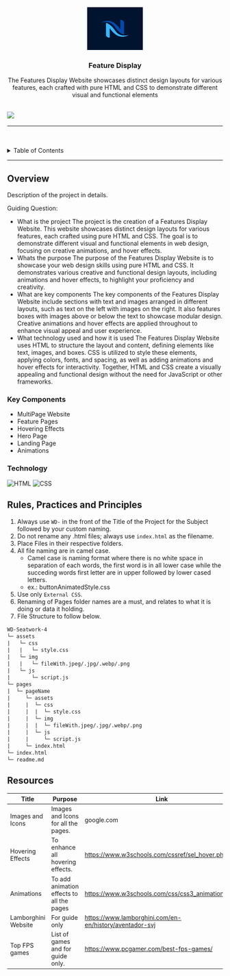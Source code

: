 <a name="readme-top">

<br/>

<br />
<div align="center">
  <a href="https://github.com/neilll24/">
  <!-- TODO: If you want to add logo or banner you can add it here -->
    <img src="./assets/img/readmelogo.png" alt="Neil Logo" width="130" height="100">
  </a>
<!-- TODO: Change Title to the name of the title of your Project -->
  <h3 align="center">Feature Display</h3>
</div>
<!-- TODO: Make a short description -->
<div align="center">
  The Features Display Website showcases distinct design layouts for various features, each crafted with pure HTML and CSS to demonstrate different visual and functional elements
</div>

<br />

<!-- TODO: Change the zyx-0314 into your github username  -->
<!-- TODO: Change the WD-Template-Project into the same name of your folder -->
![](https://visit-counter.vercel.app/counter.png?page=neilll24/WD-Seatwork-4)

---

<br />
<br />

<!-- TODO: If you want to add more layers for your readme -->
<details>
  <summary>Table of Contents</summary>
  <ol>
    <li>
      <a href="#overview">Overview</a>
      <ol>
        <li>
          <a href="#key-components">Key Components</a>
        </li>
        <li>
          <a href="#technology">Technology</a>
        </li>
      </ol>
    </li>
    <li>
      <a href="#rule,-practices-and-principles">Rules, Practices and Principles</a>
    </li>
    <li>
      <a href="#resources">Resources</a>
    </li>
  </ol>
</details>

---

## Overview

<!-- TODO: To be changed -->
<!-- The following are just sample -->
Description of the project in details.

Guiding Question:
- What is the project
The project is the creation of a Features Display Website. This website showcases distinct design layouts for various features, each crafted using pure HTML and CSS. The goal is to demonstrate different visual and functional elements in web design, focusing on creative animations, and hover effects.
- Whats the purpose
The purpose of the Features Display Website is to showcase your web design skills using pure HTML and CSS. It demonstrates various creative and functional design layouts, including animations and hover effects, to highlight your proficiency and creativity.
- What are key components
The key components of the Features Display Website include sections with text and images arranged in different layouts, such as text on the left with images on the right. It also features boxes with images above or below the text to showcase modular design. Creative animations and hover effects are applied throughout to enhance visual appeal and user experience.
- What technology used and how it is used
The Features Display Website uses HTML to structure the layout and content, defining elements like text, images, and boxes. CSS is utilized to style these elements, applying colors, fonts, and spacing, as well as adding animations and hover effects for interactivity. Together, HTML and CSS create a visually appealing and functional design without the need for JavaScript or other frameworks.
### Key Components
<!-- TODO: List of Key Components -->
<!-- The following are just sample -->
- MultiPage Website
- Feature Pages
- Hovering Effects
- Hero Page
- Landing Page
- Animations

### Technology
<!-- TODO: List of Technology Used -->
![HTML](https://img.shields.io/badge/HTML-E34F26?style=for-the-badge&logo=html5&logoColor=white)
![CSS](https://img.shields.io/badge/CSS-1572B6?style=for-the-badge&logo=css3&logoColor=white)


## Rules, Practices and Principles
1. Always use `WD-` in the front of the Title of the Project for the Subject followed by your custom naming.
2. Do not rename any .html files; always use `index.html` as the filename.
3. Place Files in their respective folders.
4. All file naming are in camel case.
   - Camel case is naming format where there is no white space in separation of each words, the first word is in all lower case while the succeding words first letter are in upper followed by lower cased letters.
   - ex.: buttonAnimatedStyle.css
5. Use only `External CSS`.
6. Renaming of Pages folder names are a must, and relates to what it is doing or data it holding.
7. File Structure to follow below.

```
WD-Seatwork-4
└─ assets
|   └─ css
|   |   └─ style.css
|   └─ img
|   |   └─ fileWith.jpeg/.jpg/.webp/.png
|   └─ js
|       └─ script.js
└─ pages
|  └─ pageName
|     └─ assets
|     |  └─ css
|     |  |  └─ style.css
|     |  └─ img
|     |  |  └─ fileWith.jpeg/.jpg/.webp/.png
|     |  └─ js
|     |     └─ script.js
|     └─ index.html
└─ index.html
└─ readme.md
```

## Resources

<!-- TODO: Add References -->
| Title | Purpose | Link |
|-|-|-|
| Images and Icons | Images and Icons for all the pages. | google.com |
| Hovering Effects | To enhance all hovering effects. | https://www.w3schools.com/cssref/sel_hover.php |
| Animations | To add animation effects to all the pages | https://www.w3schools.com/css/css3_animations.asp |
| Lamborghini Website  | For guide only | https://www.lamborghini.com/en-en/history/aventador-svj |
| Top FPS games  | List of games and for guide only. | https://www.pcgamer.com/best-fps-games/ |